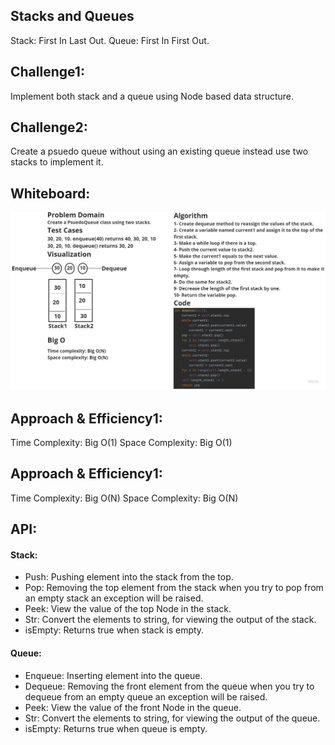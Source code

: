 ## Stacks and Queues
Stack: First In Last Out.
Queue: First In First Out.

## Challenge1:
Implement both stack and a queue using Node based data structure.

## Challenge2: 
Create a psuedo queue without using an existing queue instead use two stacks to implement it.

## Whiteboard:
![psuedo](Untitled%20(3).jpg)


## Approach & Efficiency1:
Time Complexity: Big O(1)
Space Complexity: Big O(1)

## Approach & Efficiency1:
Time Complexity: Big O(N)
Space Complexity: Big O(N)

## API:
#### Stack:
- Push: Pushing element into the stack from the top.
- Pop: Removing the top element from the stack when you try to pop from an empty stack an exception will be raised.
- Peek: View the value of the top Node in the stack.
- Str: Convert the elements to string, for viewing the output of the stack.
- isEmpty: Returns true when stack is empty.
#### Queue:
- Enqueue: Inserting element into the queue.
- Dequeue: Removing the front element from the queue when you try to dequeue from an empty queue an exception will be raised.
- Peek: View the value of the front Node in the queue.
- Str: Convert the elements to string, for viewing the output of the queue.
- isEmpty: Returns true when queue is empty.